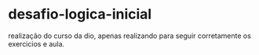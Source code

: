# desafio-logica-inicial
realização do curso da dio, apenas realizando para seguir corretamente os exercicios e aula.
